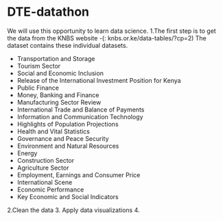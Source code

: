 # DTE-datathon
We will use this opportunity to learn data science.
1.The first step is to get the data from the KNBS website -(: knbs.or.ke/data-tables/?cp=2)
The dataset contains these individual datasets.
 -  Transportation and Storage
 -  Tourism Sector
 -  Social and Economic Inclusion
 -  Release of the International Investment Position for Kenya
 -  Public Finance
 -  Money, Banking and Finance
 -  Manufacturing Sector Review
 -  International Trade and Balance of Payments
 -  Information and Communication Technology
 -  Highlights of Population Projections
 -  Health and Vital Statistics
 -  Governance and Peace Security
 -  Environment and Natural Resources
 -  Energy
 -  Construction Sector
 -  Agriculture Sector
 -  Employment, Earnings and Consumer Price
 -  International Scene
 -  Economic Performance
 -  Key Economic and Social Indicators
        
2.Clean the data
3. Apply data visualizations 
4.
